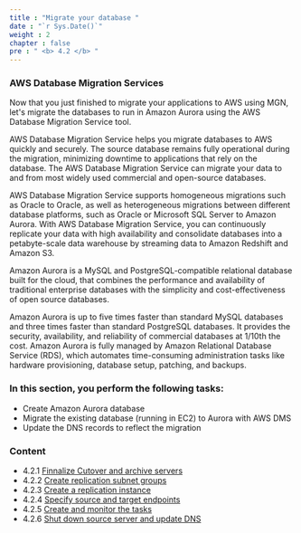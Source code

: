 ```yaml
---
title : "Migrate your database "
date : "`r Sys.Date()`"
weight : 2
chapter : false
pre : " <b> 4.2 </b> "
---
```


### AWS Database Migration Services
Now that you just finished to migrate your applications to AWS using MGN, let's migrate the databases to run in Amazon Aurora using the AWS Database Migration Service tool.

AWS Database Migration Service helps you migrate databases to AWS quickly and securely. The source database remains fully operational during the migration, minimizing downtime to applications that rely on the database. The AWS Database Migration Service can migrate your data to and from most widely used commercial and open-source databases.

AWS Database Migration Service supports homogeneous migrations such as Oracle to Oracle, as well as heterogeneous migrations between different database platforms, such as Oracle or Microsoft SQL Server to Amazon Aurora. With AWS Database Migration Service, you can continuously replicate your data with high availability and consolidate databases into a petabyte-scale data warehouse by streaming data to Amazon Redshift and Amazon S3.

Amazon Aurora is a MySQL and PostgreSQL-compatible relational database built for the cloud, that combines the performance and availability of traditional enterprise databases with the simplicity and cost-effectiveness of open source databases.

Amazon Aurora is up to five times faster than standard MySQL databases and three times faster than standard PostgreSQL databases. It provides the security, availability, and reliability of commercial databases at 1/10th the cost. Amazon Aurora is fully managed by Amazon Relational Database Service (RDS), which automates time-consuming administration tasks like hardware provisioning, database setup, patching, and backups.

### In this section, you perform the following tasks:
+ Create Amazon Aurora database
+ Migrate the existing database (running in EC2) to Aurora with AWS DMS
+ Update the DNS records to reflect the migration

### Content
+ 4.2.1 [Finnalize Cutover and archive servers](../4-migratinginfrastructure/4.2-migratingyourdatabase/4.2.1-createaurorafinaltargetdatabases)
+ 4.2.2 [Create replication subnet groups](../4-migratinginfrastructure/4.2-migratingyourdatabase/4.2.2-createreplicaitonsubnetgroups/)
+ 4.2.3 [Create a replication instance](../4-migratinginfrastructure/4.2-migratingyourdatabase/4.2.3-createareplicationinstance)
+ 4.2.4 [Specify source and target endpoints](../4-migratinginfrastructure/4.2-migratingyourdatabase/4.2.4-specifysourceandtargetendpoints)
+ 4.2.5 [Create and monitor the tasks](../4-migratinginfrastructure/4.2-migratingyourdatabase/4.2.5-createandmonitorthetasks/)
+ 4.2.6 [Shut down source server and update DNS](../4-migratinginfrastructure/4.2-migratingyourdatabase/4.2.6-shutdownsourceserverandupdatedns/)